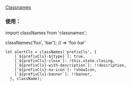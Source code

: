 

[Classnames](http://www.jianshu.com/p/9cf57787360d)


### 使用：

import classNames from 'classnames';

classNames('foo', 'bar'); // => 'foo bar'

```
let alertCls = classNames('prefixCls', {
    [`${prefixCls}-${type}`]: true,
    [`${prefixCls}-close`]: !this.state.closing,
    [`${prefixCls}-with-description`]: !!description,
    [`${prefixCls}-no-icon`]: !showIcon,
    [`${prefixCls}-banner`]: !!banner,
  }, className);
```